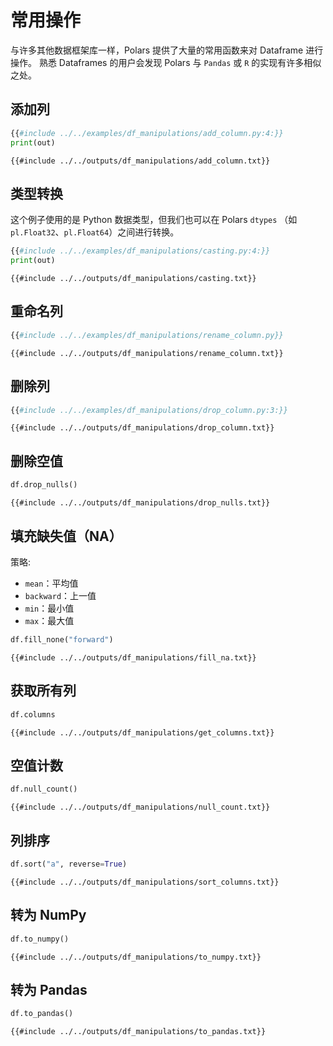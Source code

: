 # 常用操作

与许多其他数据框架库一样，Polars 提供了大量的常用函数来对 Dataframe 进行操作。
熟悉 Dataframes 的用户会发现 Polars 与 `Pandas` 或 `R` 的实现有许多相似之处。

## 添加列

```python
{{#include ../../examples/df_manipulations/add_column.py:4:}}
print(out)
```

```text
{{#include ../../outputs/df_manipulations/add_column.txt}}
```

## 类型转换

这个例子使用的是 Python 数据类型，但我们也可以在 Polars `dtypes`
（如 `pl.Float32`、`pl.Float64`）之间进行转换。

```python
{{#include ../../examples/df_manipulations/casting.py:4:}}
print(out)
```

```text
{{#include ../../outputs/df_manipulations/casting.txt}}
```

## 重命名列

```python
{{#include ../../examples/df_manipulations/rename_column.py}}
```

```text
{{#include ../../outputs/df_manipulations/rename_column.txt}}
```

## 删除列

```python
{{#include ../../examples/df_manipulations/drop_column.py:3:}}
```

```text
{{#include ../../outputs/df_manipulations/drop_column.txt}}
```

## 删除空值

```python
df.drop_nulls()
```

```text
{{#include ../../outputs/df_manipulations/drop_nulls.txt}}
```

## 填充缺失值（NA）

策略:

- `mean`：平均值
- `backward`：上一值
- `min`：最小值
- `max`：最大值

```python
df.fill_none("forward")
```

```text
{{#include ../../outputs/df_manipulations/fill_na.txt}}
```

## 获取所有列

```python
df.columns
```

```text
{{#include ../../outputs/df_manipulations/get_columns.txt}}
```

## 空值计数

```python
df.null_count()
```

```text
{{#include ../../outputs/df_manipulations/null_count.txt}}
```

## 列排序

```python
df.sort("a", reverse=True)
```

```text
{{#include ../../outputs/df_manipulations/sort_columns.txt}}
```

## 转为 NumPy

```python
df.to_numpy()
```

```text
{{#include ../../outputs/df_manipulations/to_numpy.txt}}
```

## 转为 Pandas

```python
df.to_pandas()
```

```text
{{#include ../../outputs/df_manipulations/to_pandas.txt}}
```
